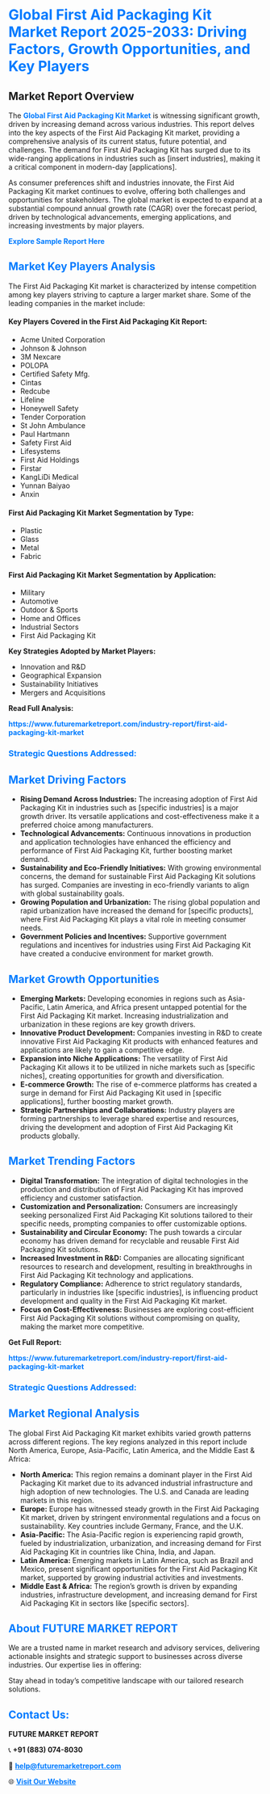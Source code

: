 <h1 style="color: #007BFF;">Global First Aid Packaging Kit Market Report 2025-2033: Driving Factors, Growth Opportunities, and Key Players</h1>

<section id="overview">
<h2>Market Report Overview</h2>
<p>The <a href="https://www.futuremarketreport.com/industry-report/first-aid-packaging-kit-market" style="color: #007BFF; text-decoration: none;"><strong>Global First Aid Packaging Kit Market</strong></a> is witnessing significant growth, driven by increasing demand across various industries. This report delves into the key aspects of the First Aid Packaging Kit market, providing a comprehensive analysis of its current status, future potential, and challenges. The demand for First Aid Packaging Kit has surged due to its wide-ranging applications in industries such as [insert industries], making it a critical component in modern-day [applications].</p>
<p>As consumer preferences shift and industries innovate, the First Aid Packaging Kit market continues to evolve, offering both challenges and opportunities for stakeholders. The global market is expected to expand at a substantial compound annual growth rate (CAGR) over the forecast period, driven by technological advancements, emerging applications, and increasing investments by major players.</p>
</section>

<section id="overview">
<p><a href="https://www.futuremarketreport.com/request-sample/reportId=127211" style="color: #007BFF; text-decoration: none;"><strong>Explore Sample Report Here</strong></a></p>
</section>

<section id="key-players">
<h2 style="color: #007BFF;">Market Key Players Analysis</h2>
<p>The First Aid Packaging Kit market is characterized by intense competition among key players striving to capture a larger market share. Some of the leading companies in the market include:</p>
<h4>Key Players Covered in the First Aid Packaging Kit Report:</h4>
<ul><li>Acme United Corporation</li><li>Johnson &amp; Johnson</li><li>3M Nexcare</li><li>POLOPA</li><li>Certified Safety Mfg.</li><li>Cintas</li><li>Redcube</li><li>Lifeline</li><li>Honeywell Safety</li><li>Tender Corporation</li><li>St John Ambulance</li><li>Paul Hartmann</li><li>Safety First Aid</li><li>Lifesystems</li><li>First Aid Holdings</li><li>Firstar</li><li>KangLiDi Medical</li><li>Yunnan Baiyao</li><li>Anxin</li></ul>
<h4>First Aid Packaging Kit Market Segmentation by Type:</h4>
<ul><li>Plastic</li><li>Glass</li><li>Metal</li><li>Fabric</li></ul>

<h4>First Aid Packaging Kit Market Segmentation by Application:</h4>
<ul><li>Military</li><li>Automotive</li><li>Outdoor &amp; Sports</li><li>Home and Offices</li><li>Industrial Sectors</li><li>First Aid Packaging Kit</li></ul>
<p><strong>Key Strategies Adopted by Market Players:</strong></p>
<ul>
<li>Innovation and R&D</li>
<li>Geographical Expansion</li>
<li>Sustainability Initiatives</li>
<li>Mergers and Acquisitions</li>
</ul>
</section>

<section>
<p><strong>Read Full Analysis: </strong></p><a href="https://www.futuremarketreport.com/industry-report/first-aid-packaging-kit-market" style="color: #007BFF; text-decoration: none;"><strong>https://www.futuremarketreport.com/industry-report/first-aid-packaging-kit-market</strong></a>
<h3 style="color: #007BFF;">Strategic Questions Addressed:</h3>
</section>

<section id="driving-factors">
<h2 style="color: #007BFF;">Market Driving Factors</h2>
<ul>
<li><strong>Rising Demand Across Industries:</strong> The increasing adoption of First Aid Packaging Kit in industries such as [specific industries] is a major growth driver. Its versatile applications and cost-effectiveness make it a preferred choice among manufacturers.</li>
<li><strong>Technological Advancements:</strong> Continuous innovations in production and application technologies have enhanced the efficiency and performance of First Aid Packaging Kit, further boosting market demand.</li>
<li><strong>Sustainability and Eco-Friendly Initiatives:</strong> With growing environmental concerns, the demand for sustainable First Aid Packaging Kit solutions has surged. Companies are investing in eco-friendly variants to align with global sustainability goals.</li>
<li><strong>Growing Population and Urbanization:</strong> The rising global population and rapid urbanization have increased the demand for [specific products], where First Aid Packaging Kit plays a vital role in meeting consumer needs.</li>
<li><strong>Government Policies and Incentives:</strong> Supportive government regulations and incentives for industries using First Aid Packaging Kit have created a conducive environment for market growth.</li>
</ul>
</section>

<section id="growth-opportunities">
<h2 style="color: #007BFF;">Market Growth Opportunities</h2>
<ul>
<li><strong>Emerging Markets:</strong> Developing economies in regions such as Asia-Pacific, Latin America, and Africa present untapped potential for the First Aid Packaging Kit market. Increasing industrialization and urbanization in these regions are key growth drivers.</li>
<li><strong>Innovative Product Development:</strong> Companies investing in R&D to create innovative First Aid Packaging Kit products with enhanced features and applications are likely to gain a competitive edge.</li>
<li><strong>Expansion into Niche Applications:</strong> The versatility of First Aid Packaging Kit allows it to be utilized in niche markets such as [specific niches], creating opportunities for growth and diversification.</li>
<li><strong>E-commerce Growth:</strong> The rise of e-commerce platforms has created a surge in demand for First Aid Packaging Kit used in [specific applications], further boosting market growth.</li>
<li><strong>Strategic Partnerships and Collaborations:</strong> Industry players are forming partnerships to leverage shared expertise and resources, driving the development and adoption of First Aid Packaging Kit products globally.</li>
</ul>
</section>

<section id="trending-factors">
<h2 style="color: #007BFF;">Market Trending Factors</h2>
<ul>
<li><strong>Digital Transformation:</strong> The integration of digital technologies in the production and distribution of First Aid Packaging Kit has improved efficiency and customer satisfaction.</li>
<li><strong>Customization and Personalization:</strong> Consumers are increasingly seeking personalized First Aid Packaging Kit solutions tailored to their specific needs, prompting companies to offer customizable options.</li>
<li><strong>Sustainability and Circular Economy:</strong> The push towards a circular economy has driven demand for recyclable and reusable First Aid Packaging Kit solutions.</li>
<li><strong>Increased Investment in R&D:</strong> Companies are allocating significant resources to research and development, resulting in breakthroughs in First Aid Packaging Kit technology and applications.</li>
<li><strong>Regulatory Compliance:</strong> Adherence to strict regulatory standards, particularly in industries like [specific industries], is influencing product development and quality in the First Aid Packaging Kit market.</li>
<li><strong>Focus on Cost-Effectiveness:</strong> Businesses are exploring cost-efficient First Aid Packaging Kit solutions without compromising on quality, making the market more competitive.</li>
</ul>
</section>

<section>
<p><strong>Get Full Report: </strong></p><a href="https://www.futuremarketreport.com/industry-report/first-aid-packaging-kit-market" style="color: #007BFF; text-decoration: none;"><strong>https://www.futuremarketreport.com/industry-report/first-aid-packaging-kit-market</strong></a>
<h3 style="color: #007BFF;">Strategic Questions Addressed:</h3>
</section>


<section id="regional-analysis">
<h2 style="color: #007BFF;">Market Regional Analysis</h2>
<p>The global First Aid Packaging Kit market exhibits varied growth patterns across different regions. The key regions analyzed in this report include North America, Europe, Asia-Pacific, Latin America, and the Middle East & Africa:</p>
<ul>
<li><strong>North America:</strong> This region remains a dominant player in the First Aid Packaging Kit market due to its advanced industrial infrastructure and high adoption of new technologies. The U.S. and Canada are leading markets in this region.</li>
<li><strong>Europe:</strong> Europe has witnessed steady growth in the First Aid Packaging Kit market, driven by stringent environmental regulations and a focus on sustainability. Key countries include Germany, France, and the U.K.</li>
<li><strong>Asia-Pacific:</strong> The Asia-Pacific region is experiencing rapid growth, fueled by industrialization, urbanization, and increasing demand for First Aid Packaging Kit in countries like China, India, and Japan.</li>
<li><strong>Latin America:</strong> Emerging markets in Latin America, such as Brazil and Mexico, present significant opportunities for the First Aid Packaging Kit market, supported by growing industrial activities and investments.</li>
<li><strong>Middle East & Africa:</strong> The region’s growth is driven by expanding industries, infrastructure development, and increasing demand for First Aid Packaging Kit in sectors like [specific sectors].</li>
</ul>
</section>

<footer>
<h2 style="color: #007BFF;">About FUTURE MARKET REPORT</h2>
<p>We are a trusted name in market research and advisory services, delivering actionable insights and strategic support to businesses across diverse industries. Our expertise lies in offering:</p>

<p>Stay ahead in today’s competitive landscape with our tailored research solutions.</p>

<h2 style="color: #007BFF;">Contact Us:</h2>
<p><strong>FUTURE MARKET REPORT</strong></p>
<p>📞 <strong>+91 (883) 074-8030</strong></p>
<p>📧 <strong><a href="mailto:help@futuremarketreport.com" style="color: #007BFF;">help@futuremarketreport.com</a></strong></p>
<p>🌐 <strong><a href="https://www.futuremarketreport.com/" style="color: #007BFF;">Visit Our Website</a></strong></p>
</footer>